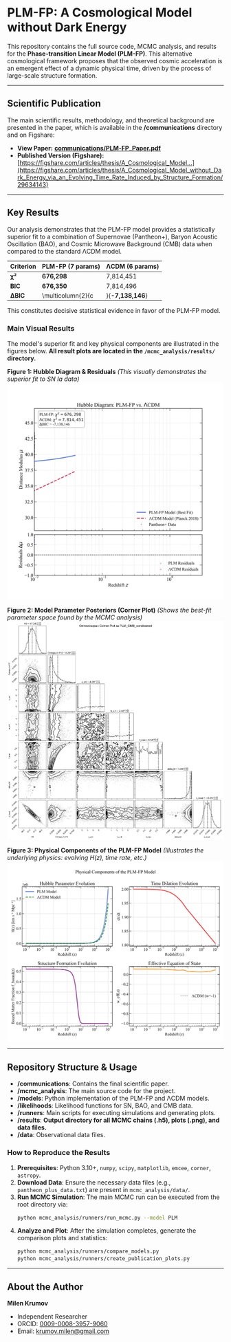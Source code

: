# PLM-FP: A Cosmological Model without Dark Energy

This repository contains the full source code, MCMC analysis, and results for the **Phase-transition Linear Model (PLM-FP)**. This alternative cosmological framework proposes that the observed cosmic acceleration is an emergent effect of a dynamic physical time, driven by the process of large-scale structure formation.

---

## Scientific Publication

The main scientific results, methodology, and theoretical background are presented in the paper, which is available in the **/communications** directory and on Figshare:

*   **View Paper:** [**communications/PLM-FP_Paper.pdf**](https://github.com/aaamil13/PLM-FP/blob/main/communications/FigShare/Out/PLM_FP_Figshare.pdf)
*   **Published Version (Figshare):** [https://figshare.com/articles/thesis/A_Cosmological_Model...](https://figshare.com/articles/thesis/A_Cosmological_Model_without_Dark_Energy_via_an_Evolving_Time_Rate_Induced_by_Structure_Formation/29634143)

---

## Key Results

Our analysis demonstrates that the PLM-FP model provides a statistically superior fit to a combination of Supernovae (Pantheon+), Baryon Acoustic Oscillation (BAO), and Cosmic Microwave Background (CMB) data when compared to the standard ΛCDM model.

| Criterion | PLM-FP (7 params) | ΛCDM (6 params) |
| :--- | :--- | :--- |
| **χ²** | **676,298** | 7,814,451 |
| **BIC** | **676,350** | 7,814,496 |
| **ΔBIC** | \multicolumn{2}{c|}{**-7,138,146**} |

This constitutes decisive statistical evidence in favor of the PLM-FP model.

### Main Visual Results

The model's superior fit and key physical components are illustrated in the figures below. **All result plots are located in the `/mcmc_analysis/results/` directory.**

**Figure 1: Hubble Diagram & Residuals**
*(This visually demonstrates the superior fit to SN Ia data)*
![Hubble Diagram](mcmc_analysis/results/Hubble_Diagram_Publication.png)

**Figure 2: Model Parameter Posteriors (Corner Plot)**
*(Shows the best-fit parameter space found by the MCMC analysis)*
![Corner Plot](mcmc_analysis/results/PLM_CMB_constrained_optimized_corner_plot.png)

**Figure 3: Physical Components of the PLM-FP Model**
*(Illustrates the underlying physics: evolving H(z), time rate, etc.)*
![Model Physics](mcmc_analysis/results/figure1_model_physics.png)

---

## Repository Structure & Usage

*   **/communications**: Contains the final scientific paper.
*   **/mcmc_analysis**: The main source code for the project.
  *   **/models**: Python implementation of the PLM-FP and ΛCDM models.
  *   **/likelihoods**: Likelihood functions for SN, BAO, and CMB data.
  *   **/runners**: Main scripts for executing simulations and generating plots.
  *   **/results**: **Output directory for all MCMC chains (.h5), plots (.png), and data files.**
  *   **/data**: Observational data files.

### How to Reproduce the Results

1.  **Prerequisites**: Python 3.10+, `numpy`, `scipy`, `matplotlib`, `emcee`, `corner`, `astropy`.
2.  **Download Data**: Ensure the necessary data files (e.g., `pantheon_plus_data.txt`) are present in `mcmc_analysis/data/`.
3.  **Run MCMC Simulation**: The main MCMC run can be executed from the root directory via:
    ```bash
    python mcmc_analysis/runners/run_mcmc.py --model PLM
    ```
4.  **Analyze and Plot**: After the simulation completes, generate the comparison plots and statistics:
    ```bash
    python mcmc_analysis/runners/compare_models.py
    python mcmc_analysis/runners/create_publication_plots.py
    ```

---

## About the Author

**Milen Krumov**
- Independent Researcher
- ORCID: [0009-0008-3957-9060](https://orcid.org/0009-0008-3957-9060)
- Email: krumov.milen@gmail.com
